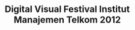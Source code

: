 ---
layout:   certificate
title:    "Digital Visual Festival Institut Manajemen Telkom 2012"
slug:     dvfest
category: panitia
issuer:   "Keluarga Mahasiswa Desain Institut Manajemen Telkom"
---